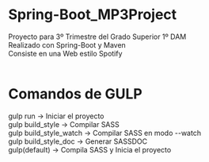 # Spring-Boot_MP3Project
Proyecto para 3º Trimestre del Grado Superior 1º DAM<br>
Realizado con Spring-Boot y Maven<br>
Consiste en una Web estilo Spotify<br>
<br>

# Comandos de GULP
gulp run -> Iniciar el proyecto<br>
gulp build_style -> Compilar SASS<br>
gulp build_style_watch -> Compilar SASS en modo --watch<br>
gulp build_style_doc -> Generar SASSDOC<br>
gulp(default) -> Compila SASS y Inicia el proyecto<br>